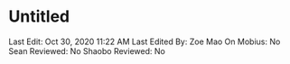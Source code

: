 # Untitled

Last Edit: Oct 30, 2020 11:22 AM
Last Edited By: Zoe Mao
On Mobius: No
Sean Reviewed: No
Shaobo Reviewed: No